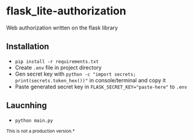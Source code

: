 <h1>flask_lite-authorization</h1>
<p>Web authorization written on the flask library</p>
<h2>Installation</h2>
<ul>
    <li><code>pip install -r requirements.txt</code></li>
    <li>Create <code>.env</code> file in project directory</li>
    <li>Gen secret key with <code>python -c "import secrets; print(secrets.token_hex())"</code> in console/terminal and copy it</li>
    <li>Paste generated secret key in <code>FLASK_SECRET_KEY="paste-here"</code> to <code>.env</code></li>
</ul>
<h2>Laucnhing</h2>
<ul>
    <li><code>python main.py</code></li>
</ul>
<sup>This is not a production version.*</sup>